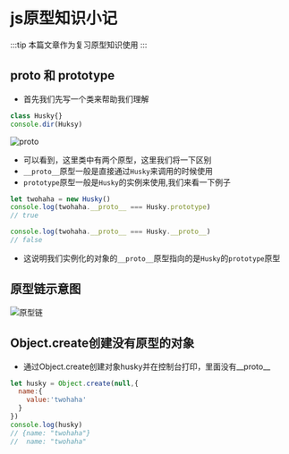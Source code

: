 # js原型知识小记

:::tip
本篇文章作为复习原型知识使用
:::

## __proto__ 和 prototype
* 首先我们先写一个类来帮助我们理解
```js
class Husky{}
console.dir(Huksy)
```
![proto](https://imgkr.cn-bj.ufileos.com/8df552fb-df41-42db-a03a-d159e88bc3a3.png)
* 可以看到，这里类中有两个原型，这里我们将一下区别
* `__proto__`原型一般是直接通过`Husky`来调用的时候使用
* `prototype`原型一般是`Husky`的实例来使用,我们来看一下例子
```js
let twohaha = new Husky()
console.log(twohaha.__proto__ === Husky.prototype)
// true

console.log(twohaha.__proto__ === Husky.__proto__)
// false
```
* 这说明我们实例化的对象的`__proto__`原型指向的是`Husky`的`prototype`原型

## 原型链示意图
![原型链](https://imgkr.cn-bj.ufileos.com/2f7a645b-aeaf-4469-946f-364ada1f6676.png)

## Object.create创建没有原型的对象
* 通过Object.create创建对象husky并在控制台打印，里面没有__proto__
```js
let husky = Object.create(null,{
  name:{
    value:'twohaha'
  }
})
console.log(husky)
// {name: "twohaha"}
//  name: "twohaha"
```